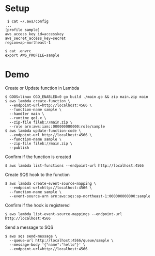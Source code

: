 # Setup
```
 $ cat ~/.aws/config
...
[profile sample]
aws_access_key_id=accesskey
aws_secret_access_key=secret
region=ap-northeast-1

$ cat .envrc
export AWS_PROFILE=sample
```

# Demo
Create or Update function in Lambda
```
$ GOOS=linux CGO_ENABLED=0 go build ./main.go && zip main.zip main
$ aws lambda create-function \
  --endpoint-url=http://localhost:4566 \
  --function-name sample \
  --handler main \
  --runtime go1.x \
  --zip-file fileb://main.zip \
  --role arn:aws:iam::000000000000:role/sample
$ aws lambda update-function-code \
  --endpoint-url http://localhost:4566 \
  --function-name sample \
  --zip-file fileb://main.zip \
  --publish
```

Confirm if the function is created
```
$ aws lambda list-functions --endpoint-url http://localhost:4566
```

Create SQS hook to the function
```
$ aws lambda create-event-source-mapping \
  --endpoint-url=http://localhost:4566 \
  --function-name sample \
  --event-source-arn arn:aws:sqs:ap-northeast-1:000000000000:sample
```

Confirm if the hook is registered
```
$ aws lambda list-event-source-mappings --endpoint-url http://localhost:4566
```

Send a message to SQS
```
$ aws sqs send-message \
  --queue-url http://localhost:4566/queue/sample \
  --message-body '{"name":"hello"}' \
  --endpoint-url=http://localhost:4566
```
